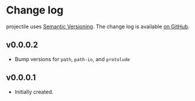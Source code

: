 # Change log

projectile uses [Semantic Versioning][1].
The change log is available [on GitHub][2].

[1]: http://semver.org/spec/v2.0.0.html
[2]: https://github.com/roman/projectile/releases

## v0.0.0.2

* Bump versions for `path`, `path-io`, and `protolude`

## v0.0.0.1

* Initially created.
